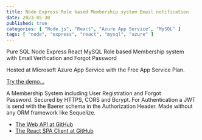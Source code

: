 ```yaml
---
title: Node Express Role based Membership system Email notification
date: 2023-05-30
published: true
categories: [ "Node.js", "React", "Azure App Service", "MySQL" ]
tags: [ "node", "express", "react", "mysql", "azure" ]
---
```



Pure SQL Node Express React MySQL Role based Membership system with Email Verification and Forgot Password

Hosted at Microsoft Azure App Service with the Free App Service Plan.

<a href="https://users.persteenolsen.com" target="_blank">Try the demo...</a>

A Membership System including User Registration and Forgot Password. Secured by HTTPS, CORS and Bcrypt. For Authentication a JWT is send with the Baerer schema in the Authorization Header. Made without any ORM framework like Sequelize.

<ul>
<li><a href="https://github.com/persteenolsen/node-express-users-api" target="_blank">The Web API at GitHub</a></li>
<li><a href="https://github.com/persteenolsen/react-spa-users-client" target="_blank">The React SPA Client at GitHub</a></li>
</ul>



